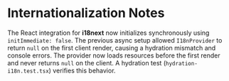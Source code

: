 # Internationalization Notes

The React integration for **i18next** now initializes synchronously using `initImmediate: false`. The previous async setup allowed `I18nProvider` to return `null` on the first client render, causing a hydration mismatch and console errors. The provider now loads resources before the first render and never returns `null` on the client. A hydration test (`hydration-i18n.test.tsx`) verifies this behavior.
